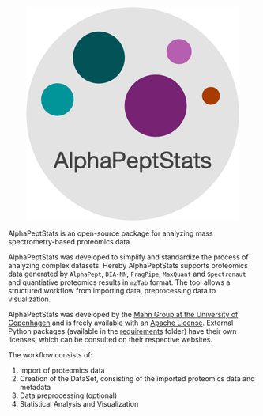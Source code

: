 

<p align="center">
  <img src="https://github.com/MannLabs/alphapeptstats/blob/main/alphastats/gui/alphapeptstats_logo.png?raw=true" />
</p>


AlphaPeptStats is an open-source package for analyzing mass spectrometry-based proteomics data.

AlphaPeptStats was developed to simplify and standardize the process of analyzing complex datasets. Hereby AlphaPeptStats supports proteomics data generated by `AlphaPept`, `DIA-NN`, `FragPipe`, `MaxQuant` and `Spectronaut` and quantiative proteomics results in `mzTab` format. The tool allows a structured workflow from importing data, preprocessing data to visualization.

AlphaPeptStats was developed by the [Mann Group at the University of Copenhagen](https://www.biochem.mpg.de/mann) and is freely available with an [Apache License](LICENSE.txt). External Python packages (available in the [requirements](requirements) folder) have their own licenses, which can be consulted on their respective websites.

The workflow consists of:
1. Import of proteomics data
2. Creation of the DataSet, consisting of the imported proteomics data and metadata
3. Data preprocessing (optional)
4. Statistical Analysis and Visualization
